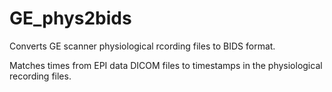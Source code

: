 # GE_phys2bids

Converts GE scanner physiological rcording files to BIDS format.

Matches times from EPI data DICOM files to timestamps in the physiological
recording files.  
